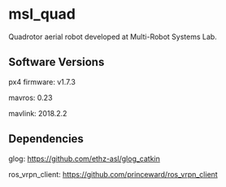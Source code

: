 # msl_quad

Quadrotor aerial robot developed at Multi-Robot Systems Lab.

## Software Versions
px4 firmware: v1.7.3

mavros: 0.23

mavlink: 2018.2.2

## Dependencies

glog: https://github.com/ethz-asl/glog_catkin

ros_vrpn_client: https://github.com/princeward/ros_vrpn_client
